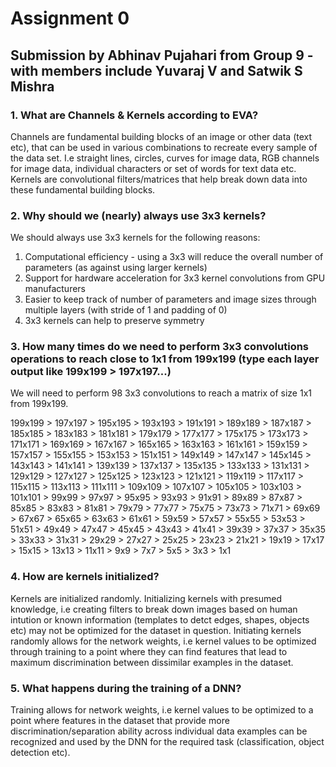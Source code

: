 # Assignment 0

## Submission by Abhinav Pujahari from Group 9 - with members include Yuvaraj V and Satwik S Mishra

### 1. What are Channels & Kernels according to EVA?
Channels are fundamental building blocks of an image or other data (text etc), that can be used in various combinations to recreate every sample of the data set. I.e straight lines, circles, curves for image data, RGB channels for image data, individual characters or set of words for text data etc.
Kernels are convolutional filters/matrices that help break down data into these fundamental building blocks.

### 2. Why should we (nearly) always use 3x3 kernels?
We should always use 3x3 kernels for the following reasons:
1. Computational efficiency - using a 3x3 will reduce the overall number of parameters (as against using larger kernels)
2. Support for hardware acceleration for 3x3 kernel convolutions from GPU manufacturers
3. Easier to keep track of number of parameters and image sizes through multiple layers (with stride of 1 and padding of 0)
4. 3x3 kernels can help to preserve symmetry

### 3. How many times do we need to perform 3x3 convolutions operations to reach close to 1x1 from 199x199 (type each layer output like 199x199 > 197x197...)
We will need to perform 98 3x3 convolutions to reach a matrix of size 1x1 from 199x199.


199x199 > 197x197 > 195x195 > 193x193 > 191x191 > 189x189 > 187x187 > 185x185 > 183x183 > 181x181 >
179x179 > 177x177 > 175x175 > 173x173 > 171x171 > 169x169 > 167x167 > 165x165 > 163x163 > 161x161 >
159x159 > 157x157 > 155x155 > 153x153 > 151x151 > 149x149 > 147x147 > 145x145 > 143x143 > 141x141 >
139x139 > 137x137 > 135x135 > 133x133 > 131x131 > 129x129 > 127x127 > 125x125 > 123x123 > 121x121 >
119x119 > 117x117 > 115x115 > 113x113 > 111x111 > 109x109 > 107x107 > 105x105 > 103x103 > 101x101 >
99x99 > 97x97 > 95x95 > 93x93 > 91x91 > 89x89 > 87x87 > 85x85 > 83x83 > 81x81 >
79x79 > 77x77 > 75x75 > 73x73 > 71x71 > 69x69 > 67x67 > 65x65 > 63x63 > 61x61 >
59x59 > 57x57 > 55x55 > 53x53 > 51x51 > 49x49 > 47x47 > 45x45 > 43x43 > 41x41 >
39x39 > 37x37 > 35x35 > 33x33 > 31x31 > 29x29 > 27x27 > 25x25 > 23x23 > 21x21 >
19x19 > 17x17 > 15x15 > 13x13 > 11x11 > 9x9 > 7x7 > 5x5 > 3x3 > 1x1


### 4. How are kernels initialized? 
Kernels are initialized randomly. Initializing kernels with presumed knowledge, i.e creating filters to break down images based on human intution or known information (templates to detct edges, shapes, objects etc) may not be optimized for the dataset in question. Initiating kernels randomly allows for the network weights, i.e kernel values to be optimized through training to a point where they can find features that lead to maximum discrimination between dissimilar examples in the dataset.

### 5. What happens during the training of a DNN?
Training allows for network weights, i.e kernel values to be optimized to a point where features in the dataset that provide more discrimination/separation ability across individual data examples can be recognized and used by the DNN for the required task (classification, object detection etc).

